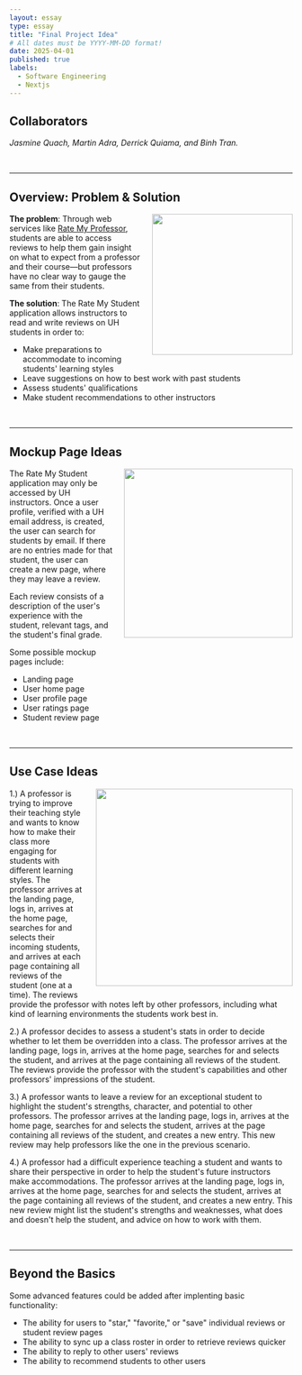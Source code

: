 ```yaml
---
layout: essay
type: essay
title: "Final Project Idea"
# All dates must be YYYY-MM-DD format!
date: 2025-04-01
published: true
labels:
  - Software Engineering
  - Nextjs
---
```


## Collaborators
_Jasmine Quach, Martin Adra, Derrick Quiama, and Binh Tran._

<br>
<hr>

## Overview: Problem & Solution

<img height="250px" class="rounded" style="float: right; margin-left: 20px; margin-bottom: 20px;" src="https://i0.wp.com/mrfrs.org/wp-content/uploads/2020/04/Kittens.jpg?fit=800%2C800&ssl=1">

**The problem**: Through web services like [Rate My Professor](https://www.ratemyprofessors.com/), students are able to access reviews to help them gain insight on what to expect from a professor and their course—but professors have no clear way to gauge the same from their students.

**The solution**: The Rate My Student application allows instructors to read and write reviews on UH students in order to:
* Make preparations to accommodate to incoming students' learning styles
* Leave suggestions on how to best work with past students
* Assess students' qualifications
* Make student recommendations to other instructors

<br>
<hr>

## Mockup Page Ideas

<img height="300px" class="rounded" style="float: right; margin-left: 20px; margin-bottom: 20px;" src="https://media.istockphoto.com/id/1284090931/photo/cat-teacher-and-its-students-2.jpg?s=612x612&w=0&k=20&c=0I9gF9jTAHkloUG6jQ4T6l_HLeo37YoD28uNwWeEsGE=">

The Rate My Student application may only be accessed by UH instructors. Once a user profile, verified with a UH email address, is created, the user can search for students by email. If there are no entries made for that student, the user can create a new page, where they may leave a review.

Each review consists of a description of the user's experience with the student, relevant tags, and the student's final grade.

Some possible mockup pages include:
* Landing page
* User home page
* User profile page
* User ratings page
* Student review page

<br>
<hr>

## Use Case Ideas

<img height="350px" class="rounded" style="float: right; margin-left: 20px; margin-bottom: 20px;" src="https://m.media-amazon.com/images/I/612va7xFg+L.jpg">

1.) A professor is trying to improve their teaching style and wants to know how to make their class more engaging for students with different learning styles. The professor arrives at the landing page, logs in, arrives at the home page, searches for and selects their incoming students, and arrives at each page containing all reviews of the student (one at a time). The reviews provide the professor with notes left by other professors, including what kind of learning environments the students work best in.

2.) A professor decides to assess a student's stats in order to decide whether to let them be overridden into a class. The professor arrives at the landing page, logs in, arrives at the home page, searches for and selects the student, and arrives at the page containing all reviews of the student. The reviews provide the professor with the student's capabilities and other professors' impressions of the student.

3.) A professor wants to leave a review for an exceptional student to highlight the student's strengths, character, and potential to other professors. The professor arrives at the landing page, logs in, arrives at the home page, searches for and selects the student, arrives at the page containing all reviews of the student, and creates a new entry. This new review may help professors like the one in the previous scenario.

4.) A professor had a difficult experience teaching a student and wants to share their perspective in order to help the student's future instructors make accommodations. The professor arrives at the landing page, logs in, arrives at the home page, searches for and selects the student, arrives at the page containing all reviews of the student, and creates a new entry. This new review might list the student's strengths and weaknesses, what does and doesn't help the student, and advice on how to work with them.

<br>
<hr>

## Beyond the Basics

Some advanced features could be added after implenting basic functionality:
* The ability for users to "star," "favorite," or "save" individual reviews or student review pages
* The ability to sync up a class roster in order to retrieve reviews quicker
* The ability to reply to other users' reviews
* The ability to recommend students to other users
